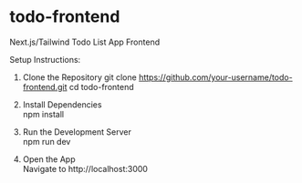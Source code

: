 # todo-frontend

Next.js/Tailwind Todo List App Frontend

Setup Instructions:

1. Clone the Repository 
    git clone https://github.com/your-username/todo-frontend.git
    cd todo-frontend

2. Install Dependencies  
    npm install

3. Run the Development Server  
    npm run dev

4. Open the App  
    Navigate to http://localhost:3000